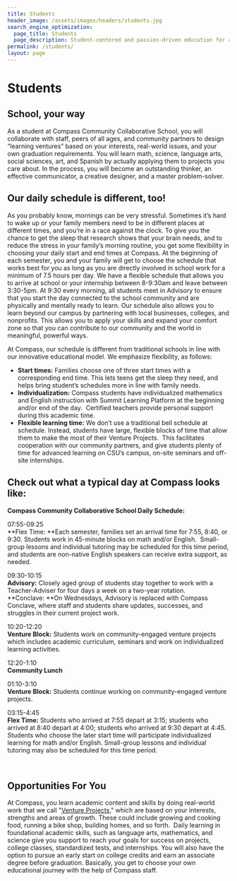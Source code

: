 ```yaml
---
title: Students
header_image: /assets/images/headers/students.jpg
search_engine_optimization:
  page_title: Students
  page_description: Student-centered and passion-driven education for a lifetime.
permalink: /students/
layout: page
---
```


# Students

## School, your way

As a student at Compass Community Collaborative School, you will collaborate with staff, peers of all ages, and community partners to design “learning ventures” based on your interests, real-world issues, and your own graduation requirements. You will learn math, science, language arts, social sciences, art, and Spanish by actually applying them to projects you care about. In the process, you will become an outstanding thinker, an effective communicator, a creative designer, and a master problem-solver.

## Our daily schedule is different, too!

As you probably know, mornings can be very stressful. Sometimes it’s hard to wake up or your family members need to be in different places at different times, and you’re in a race against the clock. To give you the chance to get the sleep that research shows that your brain needs, and to reduce the stress in your family’s morning routine, you get some flexibility in choosing your daily start and end times at Compass. At the beginning of each semester, you and your family will get to choose the schedule that works best for you as long as you are directly involved in school work for a minimum of 7.5 hours per day. We have a flexible schedule that allows you to arrive at school or your internship between 8-9:30am and leave between 3:30-5pm. At 9:30 every morning, all students meet in Advisory to ensure that you start the day connected to the school community and are physically and mentally ready to learn. Our schedule also allows you to learn beyond our campus by partnering with local businesses, colleges, and nonprofits. This allows you to apply your skills and expand your comfort zone so that you can contribute to our community and the world in meaningful, powerful ways.

At Compass, our schedule is different from traditional schools in line with our innovative educational model. We emphasize flexibility, as follows:&nbsp;

* **Start times:** Families choose one of three start times with a corresponding end time. This lets teens get the sleep they need, and helps bring student’s schedules more in line with family needs.
* **Individualization:** Compass students have individualized mathematics and English instruction with Summit Learning Platform at the beginning and/or end of the day.&nbsp; Certified teachers provide personal support during this academic time.
* **Flexible learning time:** We don’t use a traditional bell schedule at schedule. Instead, students have large, flexible blocks of time that allow them to make the most of their Venture Projects.&nbsp; This facilitates cooperation with our community partners, and give students plenty of time for advanced learning on CSU’s campus, on-site seminars and off-site internships.&nbsp;

## Check out what a typical day at Compass looks like:

**Compass Community Collaborative School Daily Schedule:**

07:55-09:25<br>**Flex Time:&nbsp;**Each semester, families set an arrival time for 7:55, 8:40, or 9:30. Students work in 45-minute blocks on math and/or English.&nbsp; Small-group lessons and individual tutoring may be scheduled for this time period, and students are non-native English speakers can receive extra support, as needed.&nbsp;

09:30-10:15<br>**Advisory:** Closely aged group of students stay together to work with a Teacher-Adviser for four days a week on a two-year rotation.<br>**Conclave:&nbsp;**On Wednesdays, Advisory is replaced with Compass Conclave, where staff and students share updates, successes, and struggles in their current project work.

10:20-12:20<br>**Venture Block:** Students work on community-engaged venture projects which includes academic curriculum, seminars and work on individualized learning activities.

12:20-1:10<br>**Community Lunch**

01:10-3:10<br>**Venture Block:** Students continue working on community-engaged venture projects.

03:15-4:45<br>**Flex Time:**&nbsp;Students who arrived at 7:55 depart at 3:15; students who arrived at 8:40 depart at 4:00; students who arrived at 9:30 depart at 4:45. Students who choose the later start time will participate individualized learning for math and/or English. Small-group lessons and individual tutoring may also be scheduled for this time period.

&nbsp;

## Opportunities For You

At Compass, you learn academic content and skills by doing real-world work that we call "[Venture Projects](/venture-projects/)," which are based on your interests, strengths and areas of growth. These could include growing and cooking food, running a bike shop, building homes, and so forth.&nbsp; Daily learning in foundational academic skills, such as language arts, mathematics, and science give you support to reach your goals for success on projects, college classes, standardized tests, and internships. You will also have the option to pursue an early start on college credits and earn an associate degree before graduation. Basically, you get to choose your own educational journey with the help of Compass staff.

&nbsp;